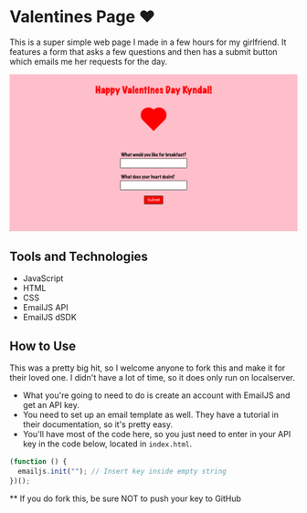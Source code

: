 # Valentines Page :hearts:

This is a super simple web page I made in a few hours for my girlfriend. It features a form that asks a few questions and then has a submit button which emails me her requests for the day.

![valentines web page](images/valentines.png)

## Tools and Technologies

- JavaScript
- HTML
- CSS
- EmailJS API
- EmailJS dSDK

## How to Use

This was a pretty big hit, so I welcome anyone to fork this and make it for their loved one. I didn't have a lot of time, so it does only run on localserver.

- What you're going to need to do is create an account with EmailJS and get an API key.
- You need to set up an email template as well. They have a tutorial in their documentation, so it's pretty easy.
- You'll have most of the code here, so you just need to enter in your API key in the code below, located in `index.html`.

```js
(function () {
  emailjs.init(""); // Insert key inside empty string
})();
```

\*\* If you do fork this, be sure NOT to push your key to GitHub
